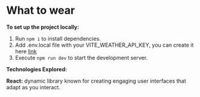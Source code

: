 # What to wear

**To set up the project locally:**

1. Run `npm i` to install dependencies.
2. Add .env.local file with your VITE_WEATHER_API_KEY, you can create it here [link](https://openweathermap.org/)
3. Execute `npm run dev` to start the development server.

**Technologies Explored:**

**React:** dynamic library known for creating engaging user interfaces that adapt as you interact.
